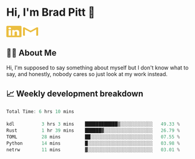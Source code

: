 # Hi, I'm Brad Pitt 👋


<a href="https://www.linkedin.com/in/mathias-mauraisin/" target="blank"><img align="center" src="./icons/linkedin.svg" alt="https://www.linkedin.com/in/mathias-mauraisin/" height="30" width="40" /></a>
<a href="mailto:mathias.mauraisin.pro@gmail.com" target="blank"><img align="center" src="./icons/gmail.svg" alt="redrew" height="30" width="40" /></a>




<!-- ![snap](images/Snap_dark.png?raw=true) -->
<!-- ![snap](images/Snap_dark_bg.png?raw=true) -->


<!-- [![My Skills](https://skillicons.dev/icons?i=c,cpp,html,css,js,ts,)](https://skillicons.dev) -->

## 🙋‍♂️&nbsp;About Me

Hi, I'm supposed to say something about myself but I don't know what to say, and honestly, nobody cares so just look at my work instead.

## 📈&nbsp;Weekly development breakdown

<!-- [![mamaurai's 42 stats](https://badge42.vercel.app/api/v2/cl1l4qz93000609l4yixitcl4/stats?cursusId=21&coalitionId=45)](https://github.com/JaeSeoKim/badge42) -->





<!--START_SECTION:waka-->

```rust
Total Time: 6 hrs 10 mins

kdl          3 hrs 3 mins    ████████████▒░░░░░░░░░░░░   49.33 %
Rust         1 hr 39 mins    ██████▓░░░░░░░░░░░░░░░░░░   26.79 %
TOML         28 mins         ██░░░░░░░░░░░░░░░░░░░░░░░   07.55 %
Python       14 mins         █░░░░░░░░░░░░░░░░░░░░░░░░   03.98 %
netrw        11 mins         ▓░░░░░░░░░░░░░░░░░░░░░░░░   03.01 %
```

<!--END_SECTION:waka-->



